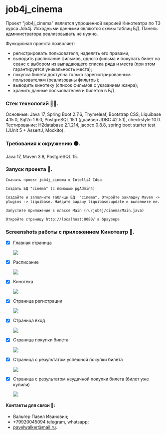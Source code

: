 # job4j_cinema

Проект "job4j_cinema" является упрощенной версией Кинотеатра по ТЗ курса Job4j.
Исходными данными являются схемы таблиц БД. Панель администратора реализовывать не нужно.

Функционал проекта позволяет:
* регистрировать пользователя, наделять его правами;
* выводить расписание фильмов, одного фильма и покупать билет на сеанс с выбором из выпадающего списка ряда и места (при этом гарантируется уникальность места);
* покупка билета доступна только зарегистрированным пользователям (реализованы фильтры);
* выводить кинотеку (список фильмов с указанием жанра);
* хранить данные пользователей и билетов в БД.

### Стек технологий :technologist:.
Основные: Java 17, Spring Boot 2.7.6, Thymeleaf, Bootstrap CSS, Liquibase 4.15.0, Sql2o 1.6.0, PostgreSQL 15.1 (драйвер JDBC 42.5.1), checkstyle 10.0.
Тестирование: H2database 2.1.214, jacoco 0.8.8, spring boot starter test (JUnit 5 + AssertJ, Mockito).

### Требования к окружению :black_circle:.
Java 17, Maven 3.8, PostgreSQL 15.

### Запуск проекта :running:.
```Скачать проект job4j_cinema в IntelliJ Idea```

```Создать БД "cinema" (с помощью pgAdmin4)```

```Cоздайте и заполните таблицы БД  "cinema". Откройте закладку Maven -> plugins -> liquibase. Найдите задачу liquibase:update и выполните ее.```

```Запустите приложение в классе Main (ru/job4j/cinema/Main.java)```

```Откройте страницу http://localhost:8080/ в браузере```

### Screenshots работы с приложением Кинотеатр :cinema:.

- [x] Главная страница

  ![](https://raw.githubusercontent.com/PavelValger/job4j_cinema/master/img/start.jpg)

- [x] Расписание

  ![](https://raw.githubusercontent.com/PavelValger/job4j_cinema/master/img/seans.jpg)

- [x] Кинотека

  ![](https://raw.githubusercontent.com/PavelValger/job4j_cinema/master/img/films.jpg)

- [x] Страница регистрации

  ![](https://raw.githubusercontent.com/PavelValger/job4j_cinema/master/img/registr.jpg)

- [x] Страница вход

  ![](https://raw.githubusercontent.com/PavelValger/job4j_cinema/master/img/identi.jpg)

- [x] Страница покупки билета

  ![](https://raw.githubusercontent.com/PavelValger/job4j_cinema/master/img/pagebuy.jpg)

- [x] Страница с результатом успешной покупки билета

  ![](https://raw.githubusercontent.com/PavelValger/job4j_cinema/master/img/coolbuy.jpg)

- [x] Страница с результатом неудачной покупки билета (билет уже купили)

  ![](https://raw.githubusercontent.com/PavelValger/job4j_cinema/master/img/error.jpg)


#### Контакты для связи :iphone::
* Вальгер Павел Иванович;
* +79920045094 telegram, whatsapp;
* pavelwalker@mail.ru.